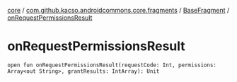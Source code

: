 [core](../../index.md) / [com.github.kacso.androidcommons.core.fragments](../index.md) / [BaseFragment](index.md) / [onRequestPermissionsResult](.)

# onRequestPermissionsResult

`open fun onRequestPermissionsResult(requestCode: Int, permissions: Array<out String>, grantResults: IntArray): Unit`